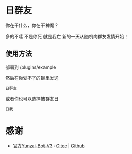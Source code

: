 # 日群友
你在干什么，你在干神魔？  

多的不嗦 不是你死 就是我亡
新的一天从随机向群友发情开始！
## 使用方法
部署到 /plugins/example

然后在你受不了的群里发送
```
日群友
```
或者你也可以选择被群友日
```
日我
```

# 感谢
+ <a href="https://github.com/Le-niao/Yunzai-Bot">官方Yunzai-Bot-V3</a> : <a href="https://gitee.com/Le-niao/Yunzai-Bot" rel="nofollow">Gitee</a> | <a href="https://github.com/Le-niao/Yunzai-Bot">Github</a>

